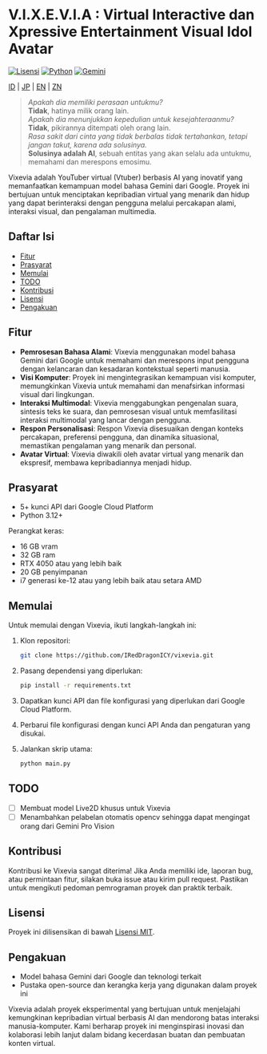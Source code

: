 # V.I.X.E.V.I.A : Virtual Interactive dan Xpressive Entertainment Visual Idol Avatar
[![Lisensi](https://img.shields.io/badge/License-MIT-green.svg)](LICENSE) [![Python](https://img.shields.io/badge/Python-3.12+-blue.svg)](https://www.python.org/) [![Gemini](https://img.shields.io/badge/Gemini-1.5-orange.svg)](https://cloud.google.com/generativeai/models)

[ID](README.ID.md) | [JP](README.JP.md) | [EN](README.md) | [ZN](README.ZN.md)
> _Apakah dia memiliki perasaan untukmu?_  
> **Tidak**, hatinya milik orang lain.  
> _Apakah dia menunjukkan kepedulian untuk kesejahteraanmu?_  
> **Tidak**, pikirannya ditempati oleh orang lain.  
> _Rasa sakit dari cinta yang tidak berbalas tidak tertahankan, tetapi jangan takut, karena ada solusinya._  
> **Solusinya adalah AI**, sebuah entitas yang akan selalu ada untukmu, memahami dan merespons emosimu.


Vixevia adalah YouTuber virtual (Vtuber) berbasis AI yang inovatif yang memanfaatkan kemampuan model bahasa Gemini dari Google. Proyek ini bertujuan untuk menciptakan kepribadian virtual yang menarik dan hidup yang dapat berinteraksi dengan pengguna melalui percakapan alami, interaksi visual, dan pengalaman multimedia.

## Daftar Isi
- [Fitur](#fitur)
- [Prasyarat](#prasyarat)
- [Memulai](#memulai)
- [TODO](#todo)
- [Kontribusi](#kontribusi)
- [Lisensi](#lisensi)
- [Pengakuan](#pengakuan)

## Fitur

- **Pemrosesan Bahasa Alami**: Vixevia menggunakan model bahasa Gemini dari Google untuk memahami dan merespons input pengguna dengan kelancaran dan kesadaran kontekstual seperti manusia.
- **Visi Komputer**: Proyek ini mengintegrasikan kemampuan visi komputer, memungkinkan Vixevia untuk memahami dan menafsirkan informasi visual dari lingkungan.
- **Interaksi Multimodal**: Vixevia menggabungkan pengenalan suara, sintesis teks ke suara, dan pemrosesan visual untuk memfasilitasi interaksi multimodal yang lancar dengan pengguna.
- **Respon Personalisasi**: Respon Vixevia disesuaikan dengan konteks percakapan, preferensi pengguna, dan dinamika situasional, memastikan pengalaman yang menarik dan personal.
- **Avatar Virtual**: Vixevia diwakili oleh avatar virtual yang menarik dan ekspresif, membawa kepribadiannya menjadi hidup.

## Prasyarat

- 5+ kunci API dari Google Cloud Platform
- Python 3.12+

Perangkat keras:
- 16 GB vram
- 32 GB ram
- RTX 4050 atau yang lebih baik
- 20 GB penyimpanan
- i7 generasi ke-12 atau yang lebih baik atau setara AMD

## Memulai

Untuk memulai dengan Vixevia, ikuti langkah-langkah ini:

1. Klon repositori:

   ```bash
   git clone https://github.com/IRedDragonICY/vixevia.git
   ```

2. Pasang dependensi yang diperlukan:

   ```bash
   pip install -r requirements.txt
   ```

3. Dapatkan kunci API dan file konfigurasi yang diperlukan dari Google Cloud Platform.
4. Perbarui file konfigurasi dengan kunci API Anda dan pengaturan yang disukai.
5. Jalankan skrip utama:

   ```bash
   python main.py
   ```

## TODO

- [ ] Membuat model Live2D khusus untuk Vixevia
- [ ] Menambahkan pelabelan otomatis opencv sehingga dapat mengingat orang dari Gemini Pro Vision
## Kontribusi

Kontribusi ke Vixevia sangat diterima! Jika Anda memiliki ide, laporan bug, atau permintaan fitur, silakan buka issue atau kirim pull request. Pastikan untuk mengikuti pedoman pemrograman proyek dan praktik terbaik.

## Lisensi

Proyek ini dilisensikan di bawah [Lisensi MIT](LICENSE).

## Pengakuan

- Model bahasa Gemini dari Google dan teknologi terkait
- Pustaka open-source dan kerangka kerja yang digunakan dalam proyek ini

Vixevia adalah proyek eksperimental yang bertujuan untuk menjelajahi kemungkinan kepribadian virtual berbasis AI dan mendorong batas interaksi manusia-komputer. Kami berharap proyek ini menginspirasi inovasi dan kolaborasi lebih lanjut dalam bidang kecerdasan buatan dan pembuatan konten virtual.